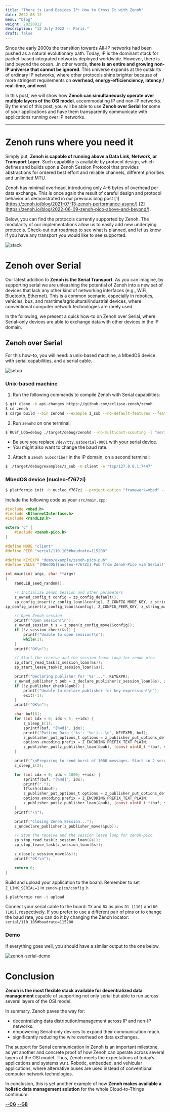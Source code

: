 ```yaml
---
title: "There is Land Besides IP: How to Cross It with Zenoh"
date: 2022-08-12
menu: "blog"
weight: 20220812
description: "12 July 2022 -- Paris."
draft: false
---
```

Since the early 2000s the transition towards All-IP networks had been pushed as a natural evolutionary path. Today, IP is the dominant stack for packet-based integrated networks deployed worldwide. However, there is land beyond the ocean…in other words, **there is an entire and growing non-IP universe that cannot be ignored**. This universe expands at the outskirts of ordinary IP networks, where other protocols shine brighter because of more stringent requirements on **overhead, energy-efficienciency, latency / real-time, and cost**.

In this post, we will show how **Zenoh can simultaneously operate over multiple layers of the OSI model**, accommodating IP and non-IP networks. By the end of this post, you will be able to use **Zenoh over Serial** for some of your applications and have them transparently communicate with applications running over IP networks.

----
# Zenoh runs where you need it

Simply put, **Zenoh is capable of running above a Data Link, Network, or Transport Layer**. 
Such capability is available by protocol design, which defines and builds upon a Zenoh Session Protocol that provides abstractions for ordered best effort and reliable channels, different priorities and unlimited MTU.

Zenoh has minimal overhead, introducing only 4-6 bytes of overhead per data exchange. This is once again the result of careful design and protocol behavior as demonstrated in our previous blog post \[1\](https://zenoh.io/blog/2021-07-13-zenoh-performance-async/) \[2\](https://zenoh.io/blog/2022-06-09-zenoh-pico-above-and-beyond/).

Below, you can find the protocols currently supported by Zenoh. The modularity of our implementations allow us to easily add new underlying protocols. Check-out our [roadmap](https://github.com/eclipse-zenoh/roadmap) to see what is planned, and let us know if you have any transport you would like to see supported.

![stack](../../img/blog-zenoh-serial/stack.png)

# Zenoh over Serial

Our latest addition to **Zenoh is the Serial Transport**. As you can imagine, by supporting serial we are unleashing the potential of Zenoh into a new set of devices that lack any other kind of networking interfaces (e.g., WiFi, Bluetooth, Ethernet). This is a common scenario, especially in robotics, vehicles, bus, and maritime/agricultural/industrial devices, where conventional computer network technologies are rarely used.

In the following, we present a quick how-to on Zenoh over Serial, where Serial-only devices are able to exchange data with other devices in the IP domain.

## Zenoh over Serial

For this how-to, you will need: a unix-based machine, a MbedOS device with serial capabilities, and a serial cable.

![setup](../../img/blog-zenoh-serial/setup.png)

### Unix-based machine

1. Run the following commands to compile Zenoh with Serial capabilities:

```bash
$ git clone -b api-changes https://github.com/eclipse-zenoh/zenoh
$ cd zenoh
$ cargo build --bin zenohd --example z_sub --no-default-features --features transport_tcp --features transport_serial
```

2. Run `zenohd` on one terminal:
```bash
$ RUST_LOG=debug ./target/debug/zenohd --no-multicast-scouting -l "serial//dev/tty.usbserial-0001#baudrate=115200" -l “tcp/127.0.0.1:7447”
```

 - Be sure you replace `/dev/tty.usbserial-0001` with your serial device.
 - You might also want to change the baud rate.

3. Attach a `Zenoh Subscriber` in the IP domain, on a second terminal:
```bash
$ ./target/debug/examples/z_sub -m client -e "tcp/127.0.0.1:7447"

```

### MbedOS device (nucleo-f767zi)
```bash
$ platformio init -b nucleo_f767zi --project-option "framework=mbed" --project-option "lib_deps=https://github.com/eclipse-zenoh/zenoh-pico#api-changes"
```

Include the following code as your `src/main.cpp`:

```C
#include <mbed.h>
#include <EthernetInterface.h>
#include <randLIB.h>

extern "C" {
    #include <zenoh-pico.h>
}

#define MODE "client"
#define PEER "serial/110.105#baudrate=115200"

#define KEYEXPR "demo/example/zenoh-pico-pub"
#define VALUE "[MBedOS]{nucleo-F767ZI} Pub from Zenoh-Pico via Serial!"

int main(int argc, char **argv)
{
    randLIB_seed_random();

    // Initialize Zenoh Session and other parameters
    z_owned_config_t config = zp_config_default();
    zp_config_insert(z_config_loan(&config), Z_CONFIG_MODE_KEY, z_string_make(MODE));
zp_config_insert(z_config_loan(&config), Z_CONFIG_PEER_KEY, z_string_make(PEER));

    // Open Zenoh session
    printf("Open session!\n");
    z_owned_session_t s = z_open(z_config_move(&config));
    if (!z_session_check(&s)) {
        printf("Unable to open session!\n");
        while(1);
    }
    printf("OK\n");

    // Start the receive and the session lease loop for zenoh-pico
    zp_start_read_task(z_session_loan(&s));
    zp_start_lease_task(z_session_loan(&s));

    printf("Declaring publisher for '%s'...", KEYEXPR);
    z_owned_publisher_t pub = z_declare_publisher(z_session_loan(&s), z_keyexpr(KEYEXPR), NULL);
    if (!z_publisher_check(&pub)) {
        printf("Unable to declare publisher for key expression!\n");
        exit(-1);
    }
    printf("OK\n");

    char buf[6];
    for (int idx = 0; idx < 5; ++idx) {
        z_sleep_s(1);
        sprintf(buf, "[%4d]", idx);
        printf("Putting Data ('%s': '%s')...\n", KEYEXPR, buf);
        z_publisher_put_options_t options = z_publisher_put_options_default();
        options.encoding.prefix = Z_ENCODING_PREFIX_TEXT_PLAIN;
        z_publisher_put(z_publisher_loan(&pub), (const uint8_t *)buf, strlen(buf), &options);
    }

    printf("\nPreparing to send burst of 1000 messages. Start in 2 seconds...\n");
    z_sleep_s(2);

    for (int idx = 0; idx < 1000; ++idx) {
        sprintf(buf, "[%4d]", idx);
        printf(".");
        fflush(stdout);
        z_publisher_put_options_t options = z_publisher_put_options_default();
        options.encoding.prefix = Z_ENCODING_PREFIX_TEXT_PLAIN;
        z_publisher_put(z_publisher_loan(&pub), (const uint8_t *)buf, strlen(buf), &options);
    }
    printf("\n");

    printf("Closing Zenoh Session...");
    z_undeclare_publisher(z_publisher_move(&pub));

    // Stop the receive and the session lease loop for zenoh-pico
    zp_stop_read_task(z_session_loan(&s));
    zp_stop_lease_task(z_session_loan(&s));

    z_close(z_session_move(&s));
    printf("OK!\n");

    return 0;
}
```

Build and upload your application to the board. Remember to set `Z_LINK_SERIAL=1` in `zenoh-pico/config.h`

```bash
$ platformio run -t upload
```

Connect your serial cable to the board: `TX` and `RX` as pins `D1 (110)` and `D0 (105)`, respectively.
If you prefer to use a different pair of pins or to change the baud rate, you can do it by changing the Zenoh locator: `serial/110.105#baudrate=115200`

### Demo

If everything goes well, you should have a similar output to the one below.

![zenoh-serial-demo](../../img/blog-zenoh-serial/zenoh-serial-demo.gif)

# Conclusion
**Zenoh is the most flexible stack available for decentralized data management** capable of supporting not only serial but able to run across several layers of the OSI model.

In summary, Zenoh paves the way for:
 - decentralizing data distribution/management across IP and non-IP networks.
 - empowering Serial-only devices to expand their communication reach.
 - significantly reducing the wire overhead on data exchanges.

The support for Serial communication in Zenoh is an important milestone, as yet another and concrete proof of how Zenoh can operate across several layers of the OSI model. Thus, Zenoh meets the expectations of today’s applications and systems w.r.t. Robotic, embedded, and vehicular applications, where alternative buses are used instead of conventional computer network technologies.

In conclusion, this is yet another example of how **Zenoh makes available a holistic data management solution** for the whole Cloud-to-Things continuum.

[**--CG**](https://github.com/cguimaraes/)
[**--GB**](https://github.com/gabrik/)
